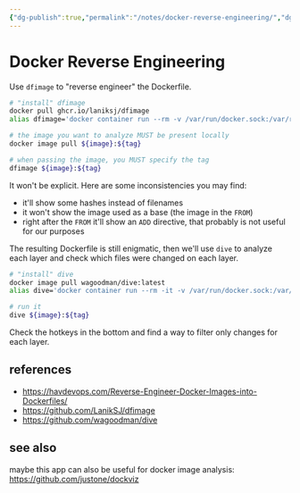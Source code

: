 ```yaml
---
{"dg-publish":true,"permalink":"/notes/docker-reverse-engineering/","dgHomeLink":true,"dgPassFrontmatter":false,"dgShowBacklinks":true,"dgShowLocalGraph":true}
---
```


# Docker Reverse Engineering


Use `dfimage` to "reverse engineer" the Dockerfile.

```bash
# "install" dfimage
docker pull ghcr.io/laniksj/dfimage
alias dfimage='docker container run --rm -v /var/run/docker.sock:/var/run/docker.sock ghcr.io/laniksj/dfimage'

# the image you want to analyze MUST be present locally
docker image pull ${image}:${tag}

# when passing the image, you MUST specify the tag
dfimage ${image}:${tag}
```

 It won't be explicit. Here are some inconsistencies you may find:
 
  - it'll show some hashes instead of filenames
  - it won't show the image used as a base (the image in the `FROM`)
  - right after the `FROM` it'll show an `ADD` directive, that probably is not useful for our purposes

The resulting Dockerfile is still enigmatic, then we'll use `dive` to analyze each layer and check which files were changed on each layer.

```bash
# "install" dive
docker image pull wagoodman/dive:latest
alias dive='docker container run --rm -it -v /var/run/docker.sock:/var/run/docker.sock wagoodman/dive:latest'

# run it
dive ${image}:${tag}
```

Check the hotkeys in the bottom and find a way to filter only changes for each layer.

## references

- <https://havdevops.com/Reverse-Engineer-Docker-Images-into-Dockerfiles/>
- <https://github.com/LanikSJ/dfimage>
- <https://github.com/wagoodman/dive>

## see also

maybe this app can also be useful for docker image analysis: <https://github.com/justone/dockviz>
